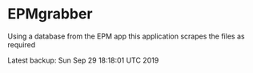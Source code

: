 # EPMgrabber
Using a database from the EPM app this application scrapes the files as required


Latest backup: Sun Sep 29 18:18:01 UTC 2019
